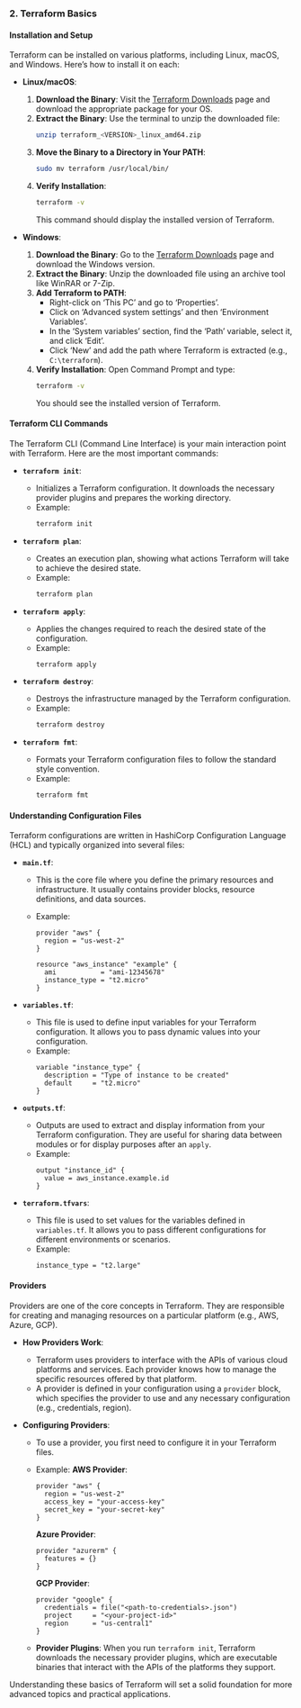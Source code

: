 ### 2. **Terraform Basics**

#### **Installation and Setup**

Terraform can be installed on various platforms, including Linux, macOS, and Windows. Here’s how to install it on each:

- **Linux/macOS**:

  1. **Download the Binary**: Visit the [Terraform Downloads](https://www.terraform.io/downloads) page and download the appropriate package for your OS.
  2. **Extract the Binary**: Use the terminal to unzip the downloaded file:
     ```bash
     unzip terraform_<VERSION>_linux_amd64.zip
     ```
  3. **Move the Binary to a Directory in Your PATH**:
     ```bash
     sudo mv terraform /usr/local/bin/
     ```
  4. **Verify Installation**:
     ```bash
     terraform -v
     ```
     This command should display the installed version of Terraform.

- **Windows**:
  1. **Download the Binary**: Go to the [Terraform Downloads](https://www.terraform.io/downloads) page and download the Windows version.
  2. **Extract the Binary**: Unzip the downloaded file using an archive tool like WinRAR or 7-Zip.
  3. **Add Terraform to PATH**:
     - Right-click on ‘This PC’ and go to ‘Properties’.
     - Click on ‘Advanced system settings’ and then ‘Environment Variables’.
     - In the ‘System variables’ section, find the ‘Path’ variable, select it, and click ‘Edit’.
     - Click ‘New’ and add the path where Terraform is extracted (e.g., `C:\terraform`).
  4. **Verify Installation**:
     Open Command Prompt and type:
     ```bash
     terraform -v
     ```
     You should see the installed version of Terraform.

#### **Terraform CLI Commands**

The Terraform CLI (Command Line Interface) is your main interaction point with Terraform. Here are the most important commands:

- **`terraform init`**:
  - Initializes a Terraform configuration. It downloads the necessary provider plugins and prepares the working directory.
  - Example:
    ```bash
    terraform init
    ```
- **`terraform plan`**:

  - Creates an execution plan, showing what actions Terraform will take to achieve the desired state.
  - Example:
    ```bash
    terraform plan
    ```

- **`terraform apply`**:

  - Applies the changes required to reach the desired state of the configuration.
  - Example:
    ```bash
    terraform apply
    ```

- **`terraform destroy`**:

  - Destroys the infrastructure managed by the Terraform configuration.
  - Example:
    ```bash
    terraform destroy
    ```

- **`terraform fmt`**:
  - Formats your Terraform configuration files to follow the standard style convention.
  - Example:
    ```bash
    terraform fmt
    ```

#### **Understanding Configuration Files**

Terraform configurations are written in HashiCorp Configuration Language (HCL) and typically organized into several files:

- **`main.tf`**:

  - This is the core file where you define the primary resources and infrastructure. It usually contains provider blocks, resource definitions, and data sources.
  - Example:

    ```hcl
    provider "aws" {
      region = "us-west-2"
    }

    resource "aws_instance" "example" {
      ami           = "ami-12345678"
      instance_type = "t2.micro"
    }
    ```

- **`variables.tf`**:

  - This file is used to define input variables for your Terraform configuration. It allows you to pass dynamic values into your configuration.
  - Example:
    ```hcl
    variable "instance_type" {
      description = "Type of instance to be created"
      default     = "t2.micro"
    }
    ```

- **`outputs.tf`**:

  - Outputs are used to extract and display information from your Terraform configuration. They are useful for sharing data between modules or for display purposes after an `apply`.
  - Example:
    ```hcl
    output "instance_id" {
      value = aws_instance.example.id
    }
    ```

- **`terraform.tfvars`**:
  - This file is used to set values for the variables defined in `variables.tf`. It allows you to pass different configurations for different environments or scenarios.
  - Example:
    ```hcl
    instance_type = "t2.large"
    ```

#### **Providers**

Providers are one of the core concepts in Terraform. They are responsible for creating and managing resources on a particular platform (e.g., AWS, Azure, GCP).

- **How Providers Work**:

  - Terraform uses providers to interface with the APIs of various cloud platforms and services. Each provider knows how to manage the specific resources offered by that platform.
  - A provider is defined in your configuration using a `provider` block, which specifies the provider to use and any necessary configuration (e.g., credentials, region).

- **Configuring Providers**:

  - To use a provider, you first need to configure it in your Terraform files.
  - Example: **AWS Provider**:

    ```hcl
    provider "aws" {
      region = "us-west-2"
      access_key = "your-access-key"
      secret_key = "your-secret-key"
    }
    ```

    **Azure Provider**:

    ```hcl
    provider "azurerm" {
      features = {}
    }
    ```

    **GCP Provider**:

    ```hcl
    provider "google" {
      credentials = file("<path-to-credentials>.json")
      project     = "<your-project-id>"
      region      = "us-central1"
    }
    ```

  - **Provider Plugins**: When you run `terraform init`, Terraform downloads the necessary provider plugins, which are executable binaries that interact with the APIs of the platforms they support.

Understanding these basics of Terraform will set a solid foundation for more advanced topics and practical applications.
